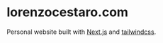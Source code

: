# lorenzocestaro.com

Personal website built with [Next.js](https://nextjs.org/) and [tailwindcss](https://tailwindcss.com/).
